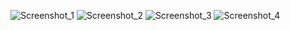 ![Screenshot_1](https://github.com/SokolovYar/EF_CF_1/assets/143128087/22236c4a-61fa-4399-8155-d55a3c4e3954)
![Screenshot_2](https://github.com/SokolovYar/EF_CF_1/assets/143128087/838da558-9110-470e-9cc8-571af9f621dd)
![Screenshot_3](https://github.com/SokolovYar/EF_CF_1/assets/143128087/0592bdda-f043-48b7-b401-e33887b67498)
![Screenshot_4](https://github.com/SokolovYar/EF_CF_1/assets/143128087/6c47d128-8263-4001-98e0-c64e3a48b915)

